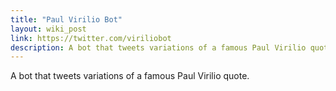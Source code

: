 ```yaml
---
title: "Paul Virilio Bot"
layout: wiki_post
link: https://twitter.com/viriliobot
description: A bot that tweets variations of a famous Paul Virilio quote.
---
```

A bot that tweets variations of a famous Paul Virilio quote.
